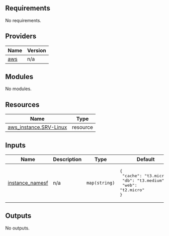 ## Requirements

No requirements.

## Providers

| Name | Version |
|------|---------|
| <a name="provider_aws"></a> [aws](#provider\_aws) | n/a |

## Modules

No modules.

## Resources

| Name | Type |
|------|------|
| [aws_instance.SRV-Linux](https://registry.terraform.io/providers/hashicorp/aws/latest/docs/resources/instance) | resource |

## Inputs

| Name | Description | Type | Default | Required |
|------|-------------|------|---------|:--------:|
| <a name="input_instance_namesf"></a> [instance\_namesf](#input\_instance\_namesf) | n/a | `map(string)` | <pre>{<br/>  "cache": "t3.micro",<br/>  "db": "t3.medium",<br/>  "web": "t2.micro"<br/>}</pre> | no |

## Outputs

No outputs.
